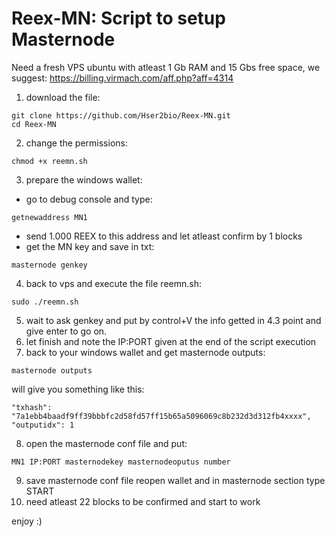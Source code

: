 # Reex-MN: Script to setup Masternode


Need a fresh VPS ubuntu with atleast 1 Gb RAM and 15 Gbs free space, we suggest: https://billing.virmach.com/aff.php?aff=4314
1. download the file: 
```
git clone https://github.com/Hser2bio/Reex-MN.git
cd Reex-MN
```
2. change the permissions:
```
chmod +x reemn.sh
```
3. prepare the windows wallet:
- go to debug console and type:
```
getnewaddress MN1
```
- send 1.000 REEX to this address and let atleast confirm by 1 blocks
- get the MN key and save in txt:
```
masternode genkey
```
4. back to vps and execute the file reemn.sh:
```
sudo ./reemn.sh
```
5. wait to ask genkey and put by control+V the info getted in 4.3 point and give enter to go on.
6. let finish and note the IP:PORT given at the end of the script execution
7. back to your windows wallet and get masternode outputs:
```
masternode outputs
```
will give you something like this:
```
"txhash": "7a1ebb4baadf9ff39bbbfc2d58fd57ff15b65a5096069c8b232d3d312fb4xxxx",
"outputidx": 1
```
8. open the masternode conf file and put:
```
MN1 IP:PORT masternodekey masternodeoputus number
```
9. save masternode conf file reopen wallet and in masternode section type START
10. need atleast 22 blocks to be confirmed and start to work

enjoy :)
